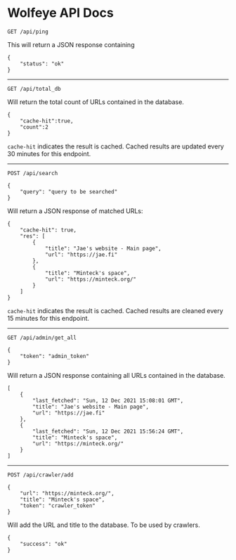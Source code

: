 # Wolfeye API Docs

```
GET /api/ping
```
This will return a JSON response containing
```
{
	"status": "ok"
}
```

---

```
GET /api/total_db
```
Will return the total count of URLs contained in the database.
```
{
	"cache-hit":true,
	"count":2
}
```
`cache-hit` indicates the result is cached. Cached results are updated every 30 minutes for this endpoint.

---

```
POST /api/search

{
	"query": "query to be searched"
}
```
Will return a JSON response of matched URLs:
```
{
	"cache-hit": true,
	"res": [
		{
			"title": "Jae's website - Main page",
			"url": "https://jae.fi"
		},
		{
			"title": "Minteck's space",
			"url": "https://minteck.org/"
		}
	]
}
```
`cache-hit` indicates the result is cached. Cached results are cleaned every 15 minutes for this endpoint.

---

```
GET /api/admin/get_all

{
	"token": "admin_token"
}
```
Will return a JSON response containing all URLs contained in the database.
```
[
	{
		"last_fetched": "Sun, 12 Dec 2021 15:08:01 GMT",
		"title": "Jae's website - Main page",
		"url": "https://jae.fi"
	},
	{
		"last_fetched": "Sun, 12 Dec 2021 15:56:24 GMT",
		"title": "Minteck's space",
		"url": "https://minteck.org/"
	}
]
```

---

```
POST /api/crawler/add

{
	"url": "https://minteck.org/",
	"title": "Minteck's space",
	"token": "crawler_token"
}
```
Will add the URL and title to the database. To be used by crawlers.
```
{
	"success": "ok"
}
```
